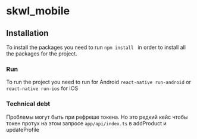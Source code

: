 # skwl_mobile

## Installation 
To install the packages you need to run ```npm install ``` in order to install 
all the packages for the project.

### Run
To run the project you need to run for Android ```react-native run-android``` 
or  ```react-native run-ios``` for IOS

### Technical debt
Проблемы могут быть при рефреше токена. Но это редкий кейс чтобы токен протух на этом запросе
```app/api/index.ts``` в addProduct и updateProfile
